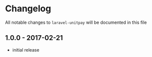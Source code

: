 # Changelog

All notable changes to `laravel-unitpay` will be documented in this file

## 1.0.0 - 2017-02-21

- initial release

